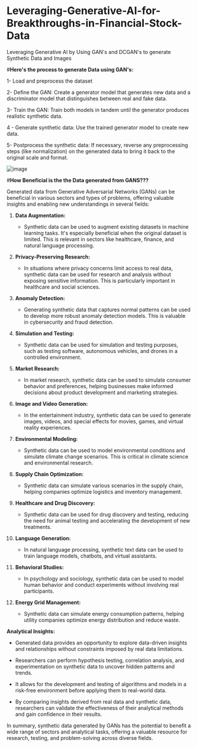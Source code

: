 # Leveraging-Generative-AI-for-Breakthroughs-in-Financial-Stock-Data
Leveraging Generative AI by Using GAN's and DCGAN's to generate Synthetic Data and Images

#**Here's the process to generate Data using GAN's:**

1- Load and preprocess the dataset

2- Define the GAN: Create a generator model that generates new data and a discriminator model that distinguishes between real and fake data.

3- Train the GAN: Train both models in tandem until the generator produces realistic synthetic data.

4 - Generate synthetic data: Use the trained generator model to create new data.

5- Postprocess the synthetic data: If necessary, reverse any preprocessing steps (like normalization) on the generated data to bring it back to the original scale and format.


![image](https://github.com/pratik3336/Leveraging-Generative-AI-for-Breakthroughs-in-Financial-Stock-Data/assets/76115015/042e7be6-ef7a-4973-9ceb-843bdf92b59e)



#**How Beneficial is the the Data generated from GANS???**


Generated data from Generative Adversarial Networks (GANs) can be beneficial in various sectors and types of problems, offering valuable insights and enabling new understandings in several fields:

1. **Data Augmentation:**
   - Synthetic data can be used to augment existing datasets in machine learning tasks. It's especially beneficial when the original dataset is limited. This is relevant in sectors like healthcare, finance, and natural language processing.

2. **Privacy-Preserving Research:**
   - In situations where privacy concerns limit access to real data, synthetic data can be used for research and analysis without exposing sensitive information. This is particularly important in healthcare and social sciences.

3. **Anomaly Detection:**
   - Generating synthetic data that captures normal patterns can be used to develop more robust anomaly detection models. This is valuable in cybersecurity and fraud detection.

4. **Simulation and Testing:**
   - Synthetic data can be used for simulation and testing purposes, such as testing software, autonomous vehicles, and drones in a controlled environment.

5. **Market Research:**
   - In market research, synthetic data can be used to simulate consumer behavior and preferences, helping businesses make informed decisions about product development and marketing strategies.

6. **Image and Video Generation:**
   - In the entertainment industry, synthetic data can be used to generate images, videos, and special effects for movies, games, and virtual reality experiences.

7. **Environmental Modeling:**
   - Synthetic data can be used to model environmental conditions and simulate climate change scenarios. This is critical in climate science and environmental research.

8. **Supply Chain Optimization:**
   - Synthetic data can simulate various scenarios in the supply chain, helping companies optimize logistics and inventory management.

9. **Healthcare and Drug Discovery:**
   - Synthetic data can be used for drug discovery and testing, reducing the need for animal testing and accelerating the development of new treatments.

10. **Language Generation:**
    - In natural language processing, synthetic text data can be used to train language models, chatbots, and virtual assistants.

11. **Behavioral Studies:**
    - In psychology and sociology, synthetic data can be used to model human behavior and conduct experiments without involving real participants.

12. **Energy Grid Management:**
    - Synthetic data can simulate energy consumption patterns, helping utility companies optimize energy distribution and reduce waste.


**Analytical Insights:**

- Generated data provides an opportunity to explore data-driven insights and relationships without constraints imposed by real data limitations.

- Researchers can perform hypothesis testing, correlation analysis, and experimentation on synthetic data to uncover hidden patterns and trends.

- It allows for the development and testing of algorithms and models in a risk-free environment before applying them to real-world data.

- By comparing insights derived from real data and synthetic data, researchers can validate the effectiveness of their analytical methods and gain confidence in their results.


In summary, synthetic data generated by GANs has the potential to benefit a wide range of sectors and analytical tasks, offering a valuable resource for research, testing, and problem-solving across diverse fields.

